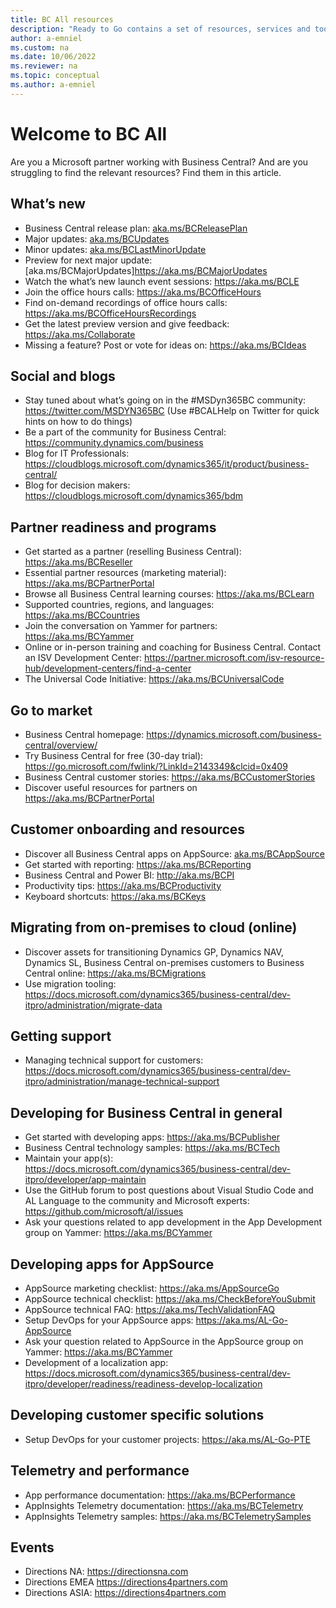 ```yaml
---
title: BC All resources
description: "Ready to Go contains a set of resources, services and tools to support Microsoft Dynamics 365 Business Central."
author: a-emniel
ms.custom: na
ms.date: 10/06/2022
ms.reviewer: na
ms.topic: conceptual
ms.author: a-emniel
---
```


# Welcome to BC All

Are you a Microsoft partner working with Business Central? And are you struggling to find the relevant resources? Find them in this article.

## What’s new 
- Business Central release plan: [aka.ms/BCReleasePlan](https://aka.ms/BCReleasePlan) 
- Major updates: [aka.ms/BCUpdates](https://aka.ms/BCUpdates)
- Minor updates: [aka.ms/BCLastMinorUpdate](https://aka.ms/BCLastMinorUpdate) 
- Preview for next major update: [aka.ms/BCMajorUpdates]https://aka.ms/BCMajorUpdates
- Watch the what’s new launch event sessions: https://aka.ms/BCLE 
- Join the office hours calls: https://aka.ms/BCOfficeHours 
- Find on-demand recordings of office hours calls: https://aka.ms/BCOfficeHoursRecordings
- Get the latest preview version and give feedback: https://aka.ms/Collaborate
- Missing a feature? Post or vote for ideas on: https://aka.ms/BCIdeas 

## Social and blogs
- Stay tuned about what’s going on in the #MSDyn365BC community: https://twitter.com/MSDYN365BC (Use #BCALHelp on Twitter for quick hints on how to do things) 
- Be a part of the community for Business Central: https://community.dynamics.com/business 
- Blog for IT Professionals: https://cloudblogs.microsoft.com/dynamics365/it/product/business-central/
- Blog for decision makers: https://cloudblogs.microsoft.com/dynamics365/bdm

## Partner readiness and programs
- Get started as a partner (reselling Business Central): https://aka.ms/BCReseller
- Essential partner resources (marketing material): https://aka.ms/BCPartnerPortal  
- Browse all Business Central learning courses: https://aka.ms/BCLearn 
- Supported countries, regions, and languages: https://aka.ms/BCCountries 
- Join the conversation on Yammer for partners: https://aka.ms/BCYammer  
- Online or in-person training and coaching for Business Central. Contact an ISV Development Center: https://partner.microsoft.com/isv-resource-hub/development-centers/find-a-center  
- The Universal Code Initiative: https://aka.ms/BCUniversalCode 

## Go to market 
- Business Central homepage: https://dynamics.microsoft.com/business-central/overview/  
- Try Business Central for free (30-day trial): https://go.microsoft.com/fwlink/?LinkId=2143349&clcid=0x409
- Business Central customer stories: https://aka.ms/BCCustomerStories 
- Discover useful resources for partners on https://aka.ms/BCPartnerPortal 

## Customer onboarding and resources 
- Discover all Business Central apps on AppSource: [aka.ms/BCAppSource](https://appsource.microsoft.com/marketplace/apps?page=1&product=dynamics-365-business-central)
- Get started with reporting: https://aka.ms/BCReporting
- Business Central and Power BI: http://aka.ms/BCPI 
- Productivity tips: https://aka.ms/BCProductivity 
- Keyboard shortcuts: https://aka.ms/BCKeys 

## Migrating from on-premises to cloud (online) 
- Discover assets for transitioning Dynamics GP, Dynamics NAV, Dynamics SL, Business Central on-premises customers to Business Central online: https://aka.ms/BCMigrations  
- Use migration tooling: https://docs.microsoft.com/dynamics365/business-central/dev-itpro/administration/migrate-data 

## Getting support 
- Managing technical support for customers: https://docs.microsoft.com/dynamics365/business-central/dev-itpro/administration/manage-technical-support 

## Developing for Business Central in general 
- Get started with developing apps: https://aka.ms/BCPublisher
- Business Central technology samples: https://aka.ms/BCTech
- Maintain your app(s): https://docs.microsoft.com/dynamics365/business-central/dev-itpro/developer/app-maintain 
- Use the GitHub forum to post questions about Visual Studio Code and AL Language to the community and Microsoft experts: https://github.com/microsoft/al/issues 
- Ask your questions related to app development in the App Development group on Yammer: https://aka.ms/BCYammer 

## Developing apps for AppSource
- AppSource marketing checklist: https://aka.ms/AppSourceGo
- AppSource technical checklist: https://aka.ms/CheckBeforeYouSubmit 
- AppSource technical FAQ: https://aka.ms/TechValidationFAQ 
- Setup DevOps for your AppSource apps: https://aka.ms/AL-Go-AppSource 
- Ask your question related to AppSource in the AppSource group on Yammer: https://aka.ms/BCYammer 
- Development of a localization app: https://docs.microsoft.com/dynamics365/business-central/dev-itpro/developer/readiness/readiness-develop-localization 

## Developing customer specific solutions
- Setup DevOps for your customer projects: https://aka.ms/AL-Go-PTE

## Telemetry and performance 
- App performance documentation: https://aka.ms/BCPerformance
- AppInsights Telemetry documentation: https://aka.ms/BCTelemetry 
- AppInsights Telemetry samples: https://aka.ms/BCTelemetrySamples 

## Events 
- Directions NA: https://directionsna.com  
- Directions EMEA https://directions4partners.com  
- Directions ASIA: https://directions4partners.com